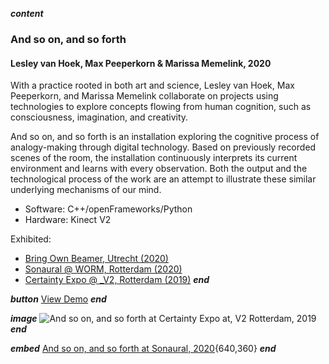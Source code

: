___content___
### And so on, and so forth
#### Lesley van Hoek, Max Peeperkorn & Marissa Memelink, 2020

With a practice rooted in both art and science, Lesley van Hoek, Max Peeperkorn, and Marissa Memelink collaborate on projects using technologies to explore concepts flowing from human cognition, such as consciousness, imagination, and creativity.

And so on, and so forth is an installation exploring the cognitive process of analogy-making through digital technology. Based on previously recorded scenes of the room, the installation continuously interprets its current environment and learns with every observation. Both the output and the technological process of the work are an attempt to illustrate these similar underlying mechanisms of our mind.

- Software: C++/openFrameworks/Python
- Hardware: Kinect V2

Exhibited:

- [Bring Own Beamer, Utrecht (2020)](https://www.byob.nl/)
- [Sonaural @ WORM, Rotterdam (2020)](https://worm.stager.co/web/tickets/392530)
- [Certainty Expo @ _V2, Rotterdam (2019)](https://v2.nl/events/certainty-media-technology-exhibition)
___end___

___button___
[View Demo](https://www.youtube.com/watch?v=XyjLAlNoxWo)
___end___

___image___
![And so on, and so forth at Certainty Expo at, V2 Rotterdam, 2019](../images/asoasf-proj.jpg)
___end___

___embed___
[And so on, and so forth at Sonaural, 2020](https://www.youtube.com/embed/XyjLAlNoxWo){640,360}
___end___
